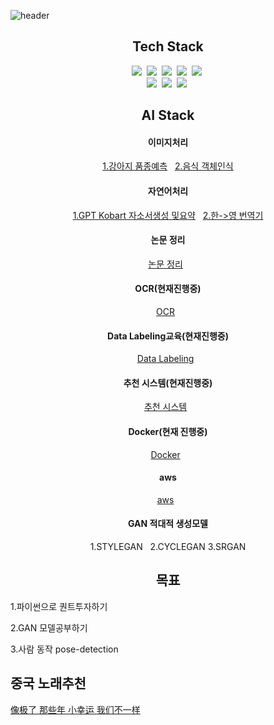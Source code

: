 ![header](https://capsule-render.vercel.app/api?type=soft&color=auto&height=150&align=center&section=header&text=LEEJONGHEON&fontSize=70&animation=twinkling)
<h2 align="center">Tech Stack</h2>

<p align="center">
  <img src="https://img.shields.io/badge/Python-3766AB?style=flat-square&logo=Python&logoColor=white"/></a>&nbsp 
  <img src="https://img.shields.io/badge/Java-007396?style=flat-square&logo=Java&logoColor=white"/></a>&nbsp 
  <img src="https://img.shields.io/badge/C-A8B9CC?style=flat-square&logo=C&logoColor=white"/></a>&nbsp 
  <img src="https://img.shields.io/badge/Javascript-ffb13b?style=flat-square&logo=javascript&logoColor=white"/></a>&nbsp 
  <img src="https://img.shields.io/badge/css-1572B6?style=flat-square&logo=css3&logoColor=white"/></a>&nbsp 
  <br>
  <img src="https://img.shields.io/badge/Django-092E20?style=flat-square&logo=Django&logoColor=white"/></a>&nbsp 
  <img src="https://img.shields.io/badge/Mysql-E6B91E?style=flat-square&logo=MySql&logoColor=white"/></a>&nbsp 
  <img src="https://img.shields.io/badge/aws-333664?style=flat-square&logo=amazon-aws&logoColor=white"/></a>&nbsp     
</p>

<h2 align="center">AI Stack</h2>

<p align="center">
  <h4 align="center">이미지처리</h4>
    <p align="center">
      <a href='https://github.com/LEEJONGHEON/Dog-classification'>1.강아지 품종예측</a> &nbsp 
      <a href='https://github.com/LEEJONGHEON/Yolov4'>2.음식 객체인식</a>
    </p>
  <h4 align="center">자연어처리</h4>
    <p align="center">
      <a href='https://github.com/LEEJONGHEON/self_introduce' >1.GPT Kobart 자소서생성 및요약</a> &nbsp 
      <a href='https://github.com/LEEJONGHEON/kor2eng' >2.한->영 번역기</a>
    </p>
  <h4 align="center">논문 정리</h4>
    <p align="center">
      <a href='https://github.com/LEEJONGHEON/Paper-Review' >논문 정리</a> &nbsp 
    </p>
  <h4 align="center">OCR(현재진행중)</h4>
    <p align="center">
      <a href='https://github.com/LEEJONGHEON/KO-OCR' >OCR</a> &nbsp 
    </p>
  <h4 align="center">Data Labeling교육(현재진행중)</h4>
    <p align="center">
      <a href='https://github.com/LEEJONGHEON/Data-labeling' >Data Labeling</a> &nbsp 
    </p>
  <h4 align="center">추천 시스템(현재진행중)</h4>
  <p align="center">
    <a href='https://github.com/LEEJONGHEON/Recommender-system' >추천 시스템</a> &nbsp 
  </p>
  <h4 align="center">Docker(현재 진행중)</h4>
  <p align="center">
    <a href='https://github.com/LEEJONGHEON/docker' >Docker</a> &nbsp 
  </p>
  <h4 align="center">aws</h4>
  <p align="center">
    <a href='https://github.com/LEEJONGHEON/aws' >aws</a> &nbsp 
  </p>
  <h4 align="center">GAN 적대적 생성모델</h4>
    <p align="center">
      <a>1.STYLEGAN</a> &nbsp 
      <a>2.CYCLEGAN</a>
      <a>3.SRGAN</a>
    </p>
<h2 align="center">목표</h2>
<p align="center">
  <p>1.파이썬으로 퀀트투자하기</p>
  <p>2.GAN 모델공부하기</p>
  <p>3.사람 동작 pose-detection</p>
<p/>

<div>
  <h2>중국 노래추천</h2>
  <a href='https://youtu.be/cN8HUPG-JKI?list=RDMMcN8HUPG-JKI'> 像极了 </a>
  <a href='https://youtu.be/etW45uFN1fA?list=RDMMetW45uFN1fA'> 那些年 </a>
  <a href='https://youtu.be/2emc4L37Pxc'> 小幸运 </a>
  <a href='https://youtu.be/2qj9ADcYjxs'> 我们不一样 </a>
</div>  
